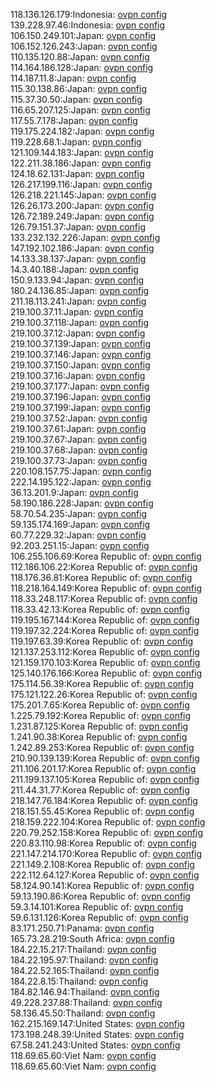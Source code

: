 118.136.126.179:Indonesia: [ovpn config](vpn/118_136_126_179.ovpn)  
139.228.97.46:Indonesia: [ovpn config](vpn/139_228_97_46.ovpn)  
106.150.249.101:Japan: [ovpn config](vpn/106_150_249_101.ovpn)  
106.152.126.243:Japan: [ovpn config](vpn/106_152_126_243.ovpn)  
110.135.120.88:Japan: [ovpn config](vpn/110_135_120_88.ovpn)  
114.164.186.128:Japan: [ovpn config](vpn/114_164_186_128.ovpn)  
114.187.11.8:Japan: [ovpn config](vpn/114_187_11_8.ovpn)  
115.30.138.86:Japan: [ovpn config](vpn/115_30_138_86.ovpn)  
115.37.30.50:Japan: [ovpn config](vpn/115_37_30_50.ovpn)  
116.65.207.125:Japan: [ovpn config](vpn/116_65_207_125.ovpn)  
117.55.7.178:Japan: [ovpn config](vpn/117_55_7_178.ovpn)  
119.175.224.182:Japan: [ovpn config](vpn/119_175_224_182.ovpn)  
119.228.68.1:Japan: [ovpn config](vpn/119_228_68_1.ovpn)  
121.109.144.183:Japan: [ovpn config](vpn/121_109_144_183.ovpn)  
122.211.38.186:Japan: [ovpn config](vpn/122_211_38_186.ovpn)  
124.18.62.131:Japan: [ovpn config](vpn/124_18_62_131.ovpn)  
126.217.199.116:Japan: [ovpn config](vpn/126_217_199_116.ovpn)  
126.218.221.145:Japan: [ovpn config](vpn/126_218_221_145.ovpn)  
126.26.173.200:Japan: [ovpn config](vpn/126_26_173_200.ovpn)  
126.72.189.249:Japan: [ovpn config](vpn/126_72_189_249.ovpn)  
126.79.151.37:Japan: [ovpn config](vpn/126_79_151_37.ovpn)  
133.232.132.226:Japan: [ovpn config](vpn/133_232_132_226.ovpn)  
147.192.102.186:Japan: [ovpn config](vpn/147_192_102_186.ovpn)  
14.133.38.137:Japan: [ovpn config](vpn/14_133_38_137.ovpn)  
14.3.40.188:Japan: [ovpn config](vpn/14_3_40_188.ovpn)  
150.9.133.94:Japan: [ovpn config](vpn/150_9_133_94.ovpn)  
180.24.136.85:Japan: [ovpn config](vpn/180_24_136_85.ovpn)  
211.18.113.241:Japan: [ovpn config](vpn/211_18_113_241.ovpn)  
219.100.37.11:Japan: [ovpn config](vpn/219_100_37_11.ovpn)  
219.100.37.118:Japan: [ovpn config](vpn/219_100_37_118.ovpn)  
219.100.37.12:Japan: [ovpn config](vpn/219_100_37_12.ovpn)  
219.100.37.139:Japan: [ovpn config](vpn/219_100_37_139.ovpn)  
219.100.37.146:Japan: [ovpn config](vpn/219_100_37_146.ovpn)  
219.100.37.150:Japan: [ovpn config](vpn/219_100_37_150.ovpn)  
219.100.37.16:Japan: [ovpn config](vpn/219_100_37_16.ovpn)  
219.100.37.177:Japan: [ovpn config](vpn/219_100_37_177.ovpn)  
219.100.37.196:Japan: [ovpn config](vpn/219_100_37_196.ovpn)  
219.100.37.199:Japan: [ovpn config](vpn/219_100_37_199.ovpn)  
219.100.37.52:Japan: [ovpn config](vpn/219_100_37_52.ovpn)  
219.100.37.61:Japan: [ovpn config](vpn/219_100_37_61.ovpn)  
219.100.37.67:Japan: [ovpn config](vpn/219_100_37_67.ovpn)  
219.100.37.68:Japan: [ovpn config](vpn/219_100_37_68.ovpn)  
219.100.37.73:Japan: [ovpn config](vpn/219_100_37_73.ovpn)  
220.108.157.75:Japan: [ovpn config](vpn/220_108_157_75.ovpn)  
222.14.195.122:Japan: [ovpn config](vpn/222_14_195_122.ovpn)  
36.13.201.9:Japan: [ovpn config](vpn/36_13_201_9.ovpn)  
58.190.186.228:Japan: [ovpn config](vpn/58_190_186_228.ovpn)  
58.70.54.235:Japan: [ovpn config](vpn/58_70_54_235.ovpn)  
59.135.174.169:Japan: [ovpn config](vpn/59_135_174_169.ovpn)  
60.77.229.32:Japan: [ovpn config](vpn/60_77_229_32.ovpn)  
92.203.251.15:Japan: [ovpn config](vpn/92_203_251_15.ovpn)  
106.255.106.69:Korea Republic of: [ovpn config](vpn/106_255_106_69.ovpn)  
112.186.106.22:Korea Republic of: [ovpn config](vpn/112_186_106_22.ovpn)  
118.176.36.81:Korea Republic of: [ovpn config](vpn/118_176_36_81.ovpn)  
118.218.164.149:Korea Republic of: [ovpn config](vpn/118_218_164_149.ovpn)  
118.33.248.117:Korea Republic of: [ovpn config](vpn/118_33_248_117.ovpn)  
118.33.42.13:Korea Republic of: [ovpn config](vpn/118_33_42_13.ovpn)  
119.195.167.144:Korea Republic of: [ovpn config](vpn/119_195_167_144.ovpn)  
119.197.32.224:Korea Republic of: [ovpn config](vpn/119_197_32_224.ovpn)  
119.197.63.39:Korea Republic of: [ovpn config](vpn/119_197_63_39.ovpn)  
121.137.253.112:Korea Republic of: [ovpn config](vpn/121_137_253_112.ovpn)  
121.159.170.103:Korea Republic of: [ovpn config](vpn/121_159_170_103.ovpn)  
125.140.176.166:Korea Republic of: [ovpn config](vpn/125_140_176_166.ovpn)  
175.114.56.39:Korea Republic of: [ovpn config](vpn/175_114_56_39.ovpn)  
175.121.122.26:Korea Republic of: [ovpn config](vpn/175_121_122_26.ovpn)  
175.201.7.65:Korea Republic of: [ovpn config](vpn/175_201_7_65.ovpn)  
1.225.79.192:Korea Republic of: [ovpn config](vpn/1_225_79_192.ovpn)  
1.231.87.125:Korea Republic of: [ovpn config](vpn/1_231_87_125.ovpn)  
1.241.90.38:Korea Republic of: [ovpn config](vpn/1_241_90_38.ovpn)  
1.242.89.253:Korea Republic of: [ovpn config](vpn/1_242_89_253.ovpn)  
210.90.139.139:Korea Republic of: [ovpn config](vpn/210_90_139_139.ovpn)  
211.106.201.17:Korea Republic of: [ovpn config](vpn/211_106_201_17.ovpn)  
211.199.137.105:Korea Republic of: [ovpn config](vpn/211_199_137_105.ovpn)  
211.44.31.77:Korea Republic of: [ovpn config](vpn/211_44_31_77.ovpn)  
218.147.76.184:Korea Republic of: [ovpn config](vpn/218_147_76_184.ovpn)  
218.151.55.45:Korea Republic of: [ovpn config](vpn/218_151_55_45.ovpn)  
218.159.222.104:Korea Republic of: [ovpn config](vpn/218_159_222_104.ovpn)  
220.79.252.158:Korea Republic of: [ovpn config](vpn/220_79_252_158.ovpn)  
220.83.110.98:Korea Republic of: [ovpn config](vpn/220_83_110_98.ovpn)  
221.147.214.170:Korea Republic of: [ovpn config](vpn/221_147_214_170.ovpn)  
221.149.2.108:Korea Republic of: [ovpn config](vpn/221_149_2_108.ovpn)  
222.112.64.127:Korea Republic of: [ovpn config](vpn/222_112_64_127.ovpn)  
58.124.90.141:Korea Republic of: [ovpn config](vpn/58_124_90_141.ovpn)  
59.13.190.86:Korea Republic of: [ovpn config](vpn/59_13_190_86.ovpn)  
59.3.14.101:Korea Republic of: [ovpn config](vpn/59_3_14_101.ovpn)  
59.6.131.126:Korea Republic of: [ovpn config](vpn/59_6_131_126.ovpn)  
83.171.250.71:Panama: [ovpn config](vpn/83_171_250_71.ovpn)  
165.73.28.219:South Africa: [ovpn config](vpn/165_73_28_219.ovpn)  
184.22.15.217:Thailand: [ovpn config](vpn/184_22_15_217.ovpn)  
184.22.195.97:Thailand: [ovpn config](vpn/184_22_195_97.ovpn)  
184.22.52.165:Thailand: [ovpn config](vpn/184_22_52_165.ovpn)  
184.22.8.15:Thailand: [ovpn config](vpn/184_22_8_15.ovpn)  
184.82.146.94:Thailand: [ovpn config](vpn/184_82_146_94.ovpn)  
49.228.237.88:Thailand: [ovpn config](vpn/49_228_237_88.ovpn)  
58.136.45.50:Thailand: [ovpn config](vpn/58_136_45_50.ovpn)  
162.215.169.147:United States: [ovpn config](vpn/162_215_169_147.ovpn)  
173.198.248.39:United States: [ovpn config](vpn/173_198_248_39.ovpn)  
67.58.241.243:United States: [ovpn config](vpn/67_58_241_243.ovpn)  
118.69.65.60:Viet Nam: [ovpn config](vpn/118_69_65_60.ovpn)  
118.69.65.60:Viet Nam: [ovpn config](vpn/118_69_65_60.ovpn)  
